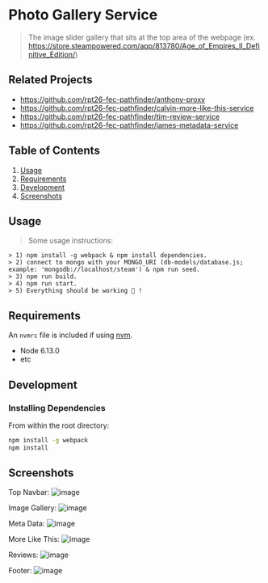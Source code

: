 # Photo Gallery Service

> The image slider gallery that sits at the top area of the webpage
> (ex. https://store.steampowered.com/app/813780/Age_of_Empires_II_Definitive_Edition/)


## Related Projects

  - https://github.com/rpt26-fec-pathfinder/anthony-proxy
  - https://github.com/rpt26-fec-pathfinder/calvin-more-like-this-service
  - https://github.com/rpt26-fec-pathfinder/tim-review-service
  - https://github.com/rpt26-fec-pathfinder/james-metadata-service


## Table of Contents

1. [Usage](#Usage)
2. [Requirements](#Requirements)
3. [Development](#Development)
4. [Screenshots](#Screenshots)
 
## Usage

> Some usage instructions:
```
> 1) npm install -g webpack & npm install dependencies.
> 2) connect to mongo with your MONGO_URI (db-models/database.js; example: 'mongodb://localhost/steam') & npm run seed.
> 3) npm run build.
> 4) npm run start.
> 5) Everything should be working 😬 !
```

## Requirements

An `nvmrc` file is included if using [nvm](https://github.com/creationix/nvm).

- Node 6.13.0
- etc

## Development

### Installing Dependencies

From within the root directory:

```sh
npm install -g webpack
npm install
```
## Screenshots
Top Navbar:
![image](https://user-images.githubusercontent.com/31682285/119092668-908f3e00-b9c3-11eb-8e92-67745693163d.png)

Image Gallery:
![image](https://user-images.githubusercontent.com/31682285/119092997-fed40080-b9c3-11eb-9adb-c47582275a23.png)

Meta Data:
![image](https://user-images.githubusercontent.com/31682285/119093027-072c3b80-b9c4-11eb-9c14-a8f8c71cdc25.png)

More Like This:
![image](https://user-images.githubusercontent.com/31682285/119093037-0b585900-b9c4-11eb-8fdf-db1a1f0d4e16.png)

Reviews:
![image](https://user-images.githubusercontent.com/31682285/119093055-10b5a380-b9c4-11eb-8882-0009ffea45e3.png)

Footer:
![image](https://user-images.githubusercontent.com/31682285/119093069-14492a80-b9c4-11eb-9289-db3fe175c47f.png)
